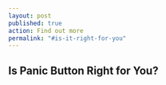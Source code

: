 ```yaml
---
layout: post
published: true
action: Find out more
permalink: "#is-it-right-for-you"
---
```


## Is Panic Button Right for You?